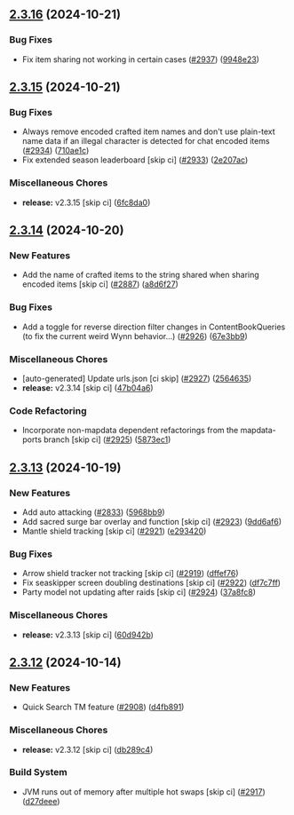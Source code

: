 ## [2.3.16](https://github.com/Wynntils/Wynntils/compare/v2.3.15...v2.3.16) (2024-10-21)


### Bug Fixes

* Fix item sharing not working in certain cases ([#2937](https://github.com/Wynntils/Wynntils/issues/2937)) ([9948e23](https://github.com/Wynntils/Wynntils/commit/9948e232ae5baad51d9f99d05aad5582acff0786))

## [2.3.15](https://github.com/Wynntils/Wynntils/compare/v2.3.14...v2.3.15) (2024-10-21)


### Bug Fixes

* Always remove encoded crafted item names and don't use plain-text name data if an illegal character is detected for chat encoded items ([#2934](https://github.com/Wynntils/Wynntils/issues/2934)) ([710ae1c](https://github.com/Wynntils/Wynntils/commit/710ae1c1b6edc58376c6cf4dcf5b96d7ea6b4f70))
* Fix extended season leaderboard [skip ci] ([#2933](https://github.com/Wynntils/Wynntils/issues/2933)) ([2e207ac](https://github.com/Wynntils/Wynntils/commit/2e207ac4726de85738b16226b126c7183a1a1df0))


### Miscellaneous Chores

* **release:** v2.3.15 [skip ci] ([6fc8da0](https://github.com/Wynntils/Wynntils/commit/6fc8da0291f626ff2eb454f02670a950aa2527f6))

## [2.3.14](https://github.com/Wynntils/Wynntils/compare/v2.3.13...v2.3.14) (2024-10-20)


### New Features

* Add the name of crafted items to the string shared when sharing encoded items [skip ci] ([#2887](https://github.com/Wynntils/Wynntils/issues/2887)) ([a8d6f27](https://github.com/Wynntils/Wynntils/commit/a8d6f279aba0ae68d246740e23766c6e342df8c2))


### Bug Fixes

* Add a toggle for reverse direction filter changes in ContentBookQueries (to fix the current weird Wynn behavior...) ([#2926](https://github.com/Wynntils/Wynntils/issues/2926)) ([67e3bb9](https://github.com/Wynntils/Wynntils/commit/67e3bb9f6c15da92820157caa56a740686398bfd))


### Miscellaneous Chores

* [auto-generated] Update urls.json [ci skip] ([#2927](https://github.com/Wynntils/Wynntils/issues/2927)) ([2564635](https://github.com/Wynntils/Wynntils/commit/25646356b89572c0ff9ecc1b1dffd0114d73487a))
* **release:** v2.3.14 [skip ci] ([47b04a6](https://github.com/Wynntils/Wynntils/commit/47b04a6f4aaf2d44f77bedbe97f9b4280688095b))


### Code Refactoring

* Incorporate non-mapdata dependent refactorings from the mapdata-ports branch [skip ci] ([#2925](https://github.com/Wynntils/Wynntils/issues/2925)) ([5873ec1](https://github.com/Wynntils/Wynntils/commit/5873ec13ee053123eab3dd3e50700b8627d019a1))

## [2.3.13](https://github.com/Wynntils/Wynntils/compare/v2.3.12...v2.3.13) (2024-10-19)


### New Features

* Add auto attacking ([#2833](https://github.com/Wynntils/Wynntils/issues/2833)) ([5968bb9](https://github.com/Wynntils/Wynntils/commit/5968bb9e6b084db6937ebe129d550e7bc236b5e1))
* Add sacred surge bar overlay and function [skip ci] ([#2923](https://github.com/Wynntils/Wynntils/issues/2923)) ([9dd6af6](https://github.com/Wynntils/Wynntils/commit/9dd6af60c7d7f1a8420fc83dd17872c69dfe58aa))
* Mantle shield tracking [skip ci] ([#2921](https://github.com/Wynntils/Wynntils/issues/2921)) ([e293420](https://github.com/Wynntils/Wynntils/commit/e293420290cc76fb486c6b2bdb452d5acad5b1d6))


### Bug Fixes

* Arrow shield tracker not tracking [skip ci] ([#2919](https://github.com/Wynntils/Wynntils/issues/2919)) ([dffef76](https://github.com/Wynntils/Wynntils/commit/dffef76712eada9df0ab74f1238b2ae15eacfb13))
* Fix seaskipper screen doubling destinations [skip ci] ([#2922](https://github.com/Wynntils/Wynntils/issues/2922)) ([df7c7ff](https://github.com/Wynntils/Wynntils/commit/df7c7ffcd1c9dfbeff201e3dff32743cf16db1d9))
* Party model not updating after raids [skip ci] ([#2924](https://github.com/Wynntils/Wynntils/issues/2924)) ([37a8fc8](https://github.com/Wynntils/Wynntils/commit/37a8fc8980386d350ea9b4a5558932e016156620))


### Miscellaneous Chores

* **release:** v2.3.13 [skip ci] ([60d942b](https://github.com/Wynntils/Wynntils/commit/60d942b0dce8e45aa9986f155632b451ecdd8614))

## [2.3.12](https://github.com/Wynntils/Wynntils/compare/v2.3.11...v2.3.12) (2024-10-14)


### New Features

* Quick Search TM feature ([#2908](https://github.com/Wynntils/Wynntils/issues/2908)) ([d4fb891](https://github.com/Wynntils/Wynntils/commit/d4fb8918827fcab1a7eb5b1e31e202cf127750f5))


### Miscellaneous Chores

* **release:** v2.3.12 [skip ci] ([db289c4](https://github.com/Wynntils/Wynntils/commit/db289c43b0648510bfe88ae46dbcc48fc82a87cd))


### Build System

* JVM runs out of memory after multiple hot swaps [skip ci] ([#2917](https://github.com/Wynntils/Wynntils/issues/2917)) ([d27deee](https://github.com/Wynntils/Wynntils/commit/d27deee23dd0155817cc971613ae20dbe2216ec9))

